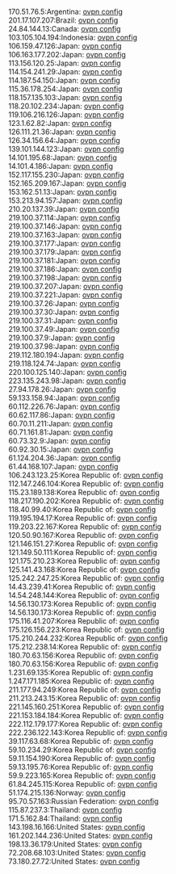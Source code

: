 170.51.76.5:Argentina: [ovpn config](vpn/170_51_76_5.ovpn)  
201.17.107.207:Brazil: [ovpn config](vpn/201_17_107_207.ovpn)  
24.84.144.13:Canada: [ovpn config](vpn/24_84_144_13.ovpn)  
103.105.104.194:Indonesia: [ovpn config](vpn/103_105_104_194.ovpn)  
106.159.47.126:Japan: [ovpn config](vpn/106_159_47_126.ovpn)  
106.163.177.202:Japan: [ovpn config](vpn/106_163_177_202.ovpn)  
113.156.120.25:Japan: [ovpn config](vpn/113_156_120_25.ovpn)  
114.154.241.29:Japan: [ovpn config](vpn/114_154_241_29.ovpn)  
114.187.54.150:Japan: [ovpn config](vpn/114_187_54_150.ovpn)  
115.36.178.254:Japan: [ovpn config](vpn/115_36_178_254.ovpn)  
118.157.135.103:Japan: [ovpn config](vpn/118_157_135_103.ovpn)  
118.20.102.234:Japan: [ovpn config](vpn/118_20_102_234.ovpn)  
119.106.216.126:Japan: [ovpn config](vpn/119_106_216_126.ovpn)  
123.1.62.82:Japan: [ovpn config](vpn/123_1_62_82.ovpn)  
126.111.21.36:Japan: [ovpn config](vpn/126_111_21_36.ovpn)  
126.34.156.64:Japan: [ovpn config](vpn/126_34_156_64.ovpn)  
139.101.144.123:Japan: [ovpn config](vpn/139_101_144_123.ovpn)  
14.101.195.68:Japan: [ovpn config](vpn/14_101_195_68.ovpn)  
14.101.4.186:Japan: [ovpn config](vpn/14_101_4_186.ovpn)  
152.117.155.230:Japan: [ovpn config](vpn/152_117_155_230.ovpn)  
152.165.209.167:Japan: [ovpn config](vpn/152_165_209_167.ovpn)  
153.162.51.13:Japan: [ovpn config](vpn/153_162_51_13.ovpn)  
153.213.94.157:Japan: [ovpn config](vpn/153_213_94_157.ovpn)  
210.20.137.39:Japan: [ovpn config](vpn/210_20_137_39.ovpn)  
219.100.37.114:Japan: [ovpn config](vpn/219_100_37_114.ovpn)  
219.100.37.146:Japan: [ovpn config](vpn/219_100_37_146.ovpn)  
219.100.37.163:Japan: [ovpn config](vpn/219_100_37_163.ovpn)  
219.100.37.177:Japan: [ovpn config](vpn/219_100_37_177.ovpn)  
219.100.37.179:Japan: [ovpn config](vpn/219_100_37_179.ovpn)  
219.100.37.181:Japan: [ovpn config](vpn/219_100_37_181.ovpn)  
219.100.37.186:Japan: [ovpn config](vpn/219_100_37_186.ovpn)  
219.100.37.198:Japan: [ovpn config](vpn/219_100_37_198.ovpn)  
219.100.37.207:Japan: [ovpn config](vpn/219_100_37_207.ovpn)  
219.100.37.221:Japan: [ovpn config](vpn/219_100_37_221.ovpn)  
219.100.37.26:Japan: [ovpn config](vpn/219_100_37_26.ovpn)  
219.100.37.30:Japan: [ovpn config](vpn/219_100_37_30.ovpn)  
219.100.37.31:Japan: [ovpn config](vpn/219_100_37_31.ovpn)  
219.100.37.49:Japan: [ovpn config](vpn/219_100_37_49.ovpn)  
219.100.37.9:Japan: [ovpn config](vpn/219_100_37_9.ovpn)  
219.100.37.98:Japan: [ovpn config](vpn/219_100_37_98.ovpn)  
219.112.180.194:Japan: [ovpn config](vpn/219_112_180_194.ovpn)  
219.118.124.74:Japan: [ovpn config](vpn/219_118_124_74.ovpn)  
220.100.125.140:Japan: [ovpn config](vpn/220_100_125_140.ovpn)  
223.135.243.98:Japan: [ovpn config](vpn/223_135_243_98.ovpn)  
27.94.178.26:Japan: [ovpn config](vpn/27_94_178_26.ovpn)  
59.133.158.94:Japan: [ovpn config](vpn/59_133_158_94.ovpn)  
60.112.226.76:Japan: [ovpn config](vpn/60_112_226_76.ovpn)  
60.62.117.86:Japan: [ovpn config](vpn/60_62_117_86.ovpn)  
60.70.11.211:Japan: [ovpn config](vpn/60_70_11_211.ovpn)  
60.71.161.81:Japan: [ovpn config](vpn/60_71_161_81.ovpn)  
60.73.32.9:Japan: [ovpn config](vpn/60_73_32_9.ovpn)  
60.92.30.15:Japan: [ovpn config](vpn/60_92_30_15.ovpn)  
61.124.204.36:Japan: [ovpn config](vpn/61_124_204_36.ovpn)  
61.44.168.107:Japan: [ovpn config](vpn/61_44_168_107.ovpn)  
106.243.123.25:Korea Republic of: [ovpn config](vpn/106_243_123_25.ovpn)  
112.147.246.104:Korea Republic of: [ovpn config](vpn/112_147_246_104.ovpn)  
115.23.189.138:Korea Republic of: [ovpn config](vpn/115_23_189_138.ovpn)  
118.217.190.202:Korea Republic of: [ovpn config](vpn/118_217_190_202.ovpn)  
118.40.99.40:Korea Republic of: [ovpn config](vpn/118_40_99_40.ovpn)  
119.195.194.17:Korea Republic of: [ovpn config](vpn/119_195_194_17.ovpn)  
119.203.22.167:Korea Republic of: [ovpn config](vpn/119_203_22_167.ovpn)  
120.50.90.167:Korea Republic of: [ovpn config](vpn/120_50_90_167.ovpn)  
121.146.151.27:Korea Republic of: [ovpn config](vpn/121_146_151_27.ovpn)  
121.149.50.111:Korea Republic of: [ovpn config](vpn/121_149_50_111.ovpn)  
121.175.210.23:Korea Republic of: [ovpn config](vpn/121_175_210_23.ovpn)  
125.141.43.168:Korea Republic of: [ovpn config](vpn/125_141_43_168.ovpn)  
125.242.247.25:Korea Republic of: [ovpn config](vpn/125_242_247_25.ovpn)  
14.43.239.41:Korea Republic of: [ovpn config](vpn/14_43_239_41.ovpn)  
14.54.248.144:Korea Republic of: [ovpn config](vpn/14_54_248_144.ovpn)  
14.56.130.173:Korea Republic of: [ovpn config](vpn/14_56_130_173.ovpn)  
14.56.130.173:Korea Republic of: [ovpn config](vpn/14_56_130_173.ovpn)  
175.116.41.207:Korea Republic of: [ovpn config](vpn/175_116_41_207.ovpn)  
175.126.156.223:Korea Republic of: [ovpn config](vpn/175_126_156_223.ovpn)  
175.210.244.232:Korea Republic of: [ovpn config](vpn/175_210_244_232.ovpn)  
175.212.238.14:Korea Republic of: [ovpn config](vpn/175_212_238_14.ovpn)  
180.70.63.156:Korea Republic of: [ovpn config](vpn/180_70_63_156.ovpn)  
180.70.63.156:Korea Republic of: [ovpn config](vpn/180_70_63_156.ovpn)  
1.231.69.135:Korea Republic of: [ovpn config](vpn/1_231_69_135.ovpn)  
1.247.171.185:Korea Republic of: [ovpn config](vpn/1_247_171_185.ovpn)  
211.177.94.249:Korea Republic of: [ovpn config](vpn/211_177_94_249.ovpn)  
211.213.243.15:Korea Republic of: [ovpn config](vpn/211_213_243_15.ovpn)  
221.145.160.251:Korea Republic of: [ovpn config](vpn/221_145_160_251.ovpn)  
221.153.184.184:Korea Republic of: [ovpn config](vpn/221_153_184_184.ovpn)  
222.112.179.177:Korea Republic of: [ovpn config](vpn/222_112_179_177.ovpn)  
222.236.122.143:Korea Republic of: [ovpn config](vpn/222_236_122_143.ovpn)  
39.117.63.68:Korea Republic of: [ovpn config](vpn/39_117_63_68.ovpn)  
59.10.234.29:Korea Republic of: [ovpn config](vpn/59_10_234_29.ovpn)  
59.11.154.190:Korea Republic of: [ovpn config](vpn/59_11_154_190.ovpn)  
59.13.195.76:Korea Republic of: [ovpn config](vpn/59_13_195_76.ovpn)  
59.9.223.165:Korea Republic of: [ovpn config](vpn/59_9_223_165.ovpn)  
61.84.245.115:Korea Republic of: [ovpn config](vpn/61_84_245_115.ovpn)  
51.174.215.136:Norway: [ovpn config](vpn/51_174_215_136.ovpn)  
95.70.57.163:Russian Federation: [ovpn config](vpn/95_70_57_163.ovpn)  
115.87.237.3:Thailand: [ovpn config](vpn/115_87_237_3.ovpn)  
171.5.162.84:Thailand: [ovpn config](vpn/171_5_162_84.ovpn)  
143.198.16.166:United States: [ovpn config](vpn/143_198_16_166.ovpn)  
161.202.144.236:United States: [ovpn config](vpn/161_202_144_236.ovpn)  
198.13.36.179:United States: [ovpn config](vpn/198_13_36_179.ovpn)  
72.208.68.103:United States: [ovpn config](vpn/72_208_68_103.ovpn)  
73.180.27.72:United States: [ovpn config](vpn/73_180_27_72.ovpn)  
